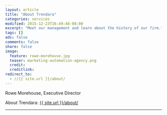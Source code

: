 ```yaml
---
layout: article
title: "About Trendara"
categories: services
modified: 2015-12-23T16:49:48-08:00
excerpt: "Meet our management and learn about the history of our firm."
tags: []
ads: false
comments: false
share: false
image:
  feature: rowe-morehouse.jpg
  teaser: marketing-automation-agency.png
  credit:
  creditlink:
redirect_to:
  - //{{ site.url }}/about/
---
```

Rowe Morehouse, Executive Director

About Trendara:
  <a href="{{ site.url }}/about/">{{ site.url }}/about/</a>

---  
